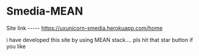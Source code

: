 # Smedia-MEAN

Site link ----- https://uxunicorn-smedia.herokuapp.com/home


i have developed this site by using MEAN stack.... pls hit that star button if you like
